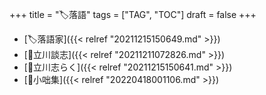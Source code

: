 +++
title = "🏷落語"
tags = ["TAG", "TOC"]
draft = false
+++

-   [🏷落語家]({{< relref "20211215150649.md" >}})
-   [👨立川談志]({{< relref "20211211072826.md" >}})
-   [👨立川志らく]({{< relref "20211215150641.md" >}})
-   [📝小咄集]({{< relref "20220418001106.md" >}})
